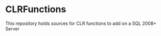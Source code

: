 CLRFunctions
============

This repository holds sources for CLR functions to add on a SQL 2008+ Server